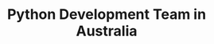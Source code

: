 ---
title: Python Development Team in Australia
permalink: /landings/locations/australia/developer/python
technology: Python
location: Australia
---